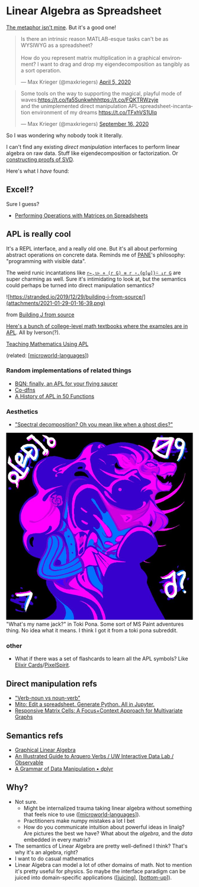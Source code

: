 # Linear Algebra as Spreadsheet

[The metaphor isn't mine](https://betterexplained.com/articles/linear-algebra-guide/). But it's a good one!

<blockquote class="twitter-tweet"><p lang="en" dir="ltr">Is there an intrinsic reason MATLAB-esque tasks can&#39;t be as WYSIWYG as a spreadsheet?<br><br>How do you represent matrix multiplication in a graphical environment? I want to drag and drop my eigendecomposition as tangibly as a sort operation.</p>&mdash; Max Krieger (@maxkriegers) <a href="https://twitter.com/maxkriegers/status/1246619921896873985?ref_src=twsrc%5Etfw">April 5, 2020</a></blockquote> <script async src="https://platform.twitter.com/widgets.js" charset="utf-8"></script>

<blockquote class="twitter-tweet"><p lang="en" dir="ltr">Some tools on the way to supporting the magical, playful mode of waves:<a href="https://t.co/fa5Sunkwhh">https://t.co/fa5Sunkwhh</a><a href="https://t.co/FQKTRWzyje">https://t.co/FQKTRWzyje</a><br>and the unimplemented direct manipulation APL-spreadsheet-incantation environment of my dreams <a href="https://t.co/TFxhVS1UIq">https://t.co/TFxhVS1UIq</a></p>&mdash; Max Krieger (@maxkriegers) <a href="https://twitter.com/maxkriegers/status/1306129848038027265?ref_src=twsrc%5Etfw">September 16, 2020</a></blockquote> <script async src="https://platform.twitter.com/widgets.js" charset="utf-8"></script>

So I was wondering why nobody took it literally.

I can't find any existing _direct manipulation_ interfaces to perform linear algebra on raw data. Stuff like eigendecomposition or factorization. Or [constructing proofs of SVD](http://cognitivemedium.com/emm/emm.html).

Here's what I _have_ found:

## Excel!?

Sure I guess?

- [Performing Operations with Matrices on Spreadsheets](https://www.jstor.org/stable/27970545?seq=1)

## APL is really cool

It's a REPL interface, and a really old one. But it's all about performing abstract operations on concrete data. Reminds me of [PANE](http://joshuahhh.com/projects/pane/)'s philosophy: "programming with visible data".

The weird runic incantations like [`r←,⍳⊢ ⋄ (r G) ≡ r ∘.{⍺[⍵]}⍨ ↓r G`](https://www.jsoftware.com/papers/50/50_12.htm) are super charming as well. Sure it's intimidating to look at, but the semantics could perhaps be turned into direct manipulation semantics?

![https://stranded.io/2019/12/29/building-j-from-source/](attachments/2021-01-29-01-16-39.png)

from [Building J from source](https://stranded.io/2019/12/29/building-j-from-source/)

[Here's a bunch of college-level math textbooks where the examples are in APL](https://www.jsoftware.com/books/pdf/). All by Iverson(?).

[Teaching Mathematics Using APL](https://www.tandfonline.com/doi/abs/10.1080/07468342.1986.11972980)

(related: [[microworld-languages]])

### Random implementations of related things

- [BQN: finally, an APL for your flying saucer](https://mlochbaum.github.io/BQN/)
- [Co-dfns](https://github.com/Co-dfns/Co-dfns)
- [A History of APL in 50 Functions](https://www.jsoftware.com/papers/50/)

### Aesthetics

- ["Spectral decomposition? Oh you mean like when a ghost dies?"](https://twitter.com/likethebuilder/status/1326583332306554880?s=19)

![](attachments/2021-01-29-01-21-47.png)
"What's my name jack?" in Toki Pona. Some sort of MS Paint adventures thing. No idea what it means. I think I got it from a toki pona subreddit.

### other

- What if there was a set of flashcards to learn all the APL symbols? Like [Elixir Cards](https://elixircards.co.uk/)/[PixelSpirit](https://patriciogonzalezvivo.github.io/PixelSpiritDeck/).

## Direct manipulation refs

- ["Verb-noun vs noun-verb"](https://mobile.twitter.com/tophtucker/status/1278184444428529665?s=19)
- [Mito: Edit a spreadsheet. Generate Python. All in Jupyter.](https://trymito.io/)
- [Responsive Matrix Cells: A Focus+Context Approach for Multivariate Graphs](https://imld.de/en/research/research-projects/responsive-matrix-cells/)

## Semantics refs

- [Graphical Linear Algebra](https://graphicallinearalgebra.net/)
- [An Illustrated Guide to Arquero Verbs / UW Interactive Data Lab / Observable](https://observablehq.com/@uwdata/an-illustrated-guide-to-arquero-verbs)
- [A Grammar of Data Manipulation • dplyr](https://dplyr.tidyverse.org/)

[//begin]: # "Autogenerated link references for markdown compatibility"
[microworld-languages]: microworld-languages.md "Domain-Learning with Computational Microworlds"
[juicing]: juicing.md "On Juicing"
[bottom-up]: bottom-up.md "Bottom Up Design"
[//end]: # "Autogenerated link references"

## Why?

- Not sure.
  - Might be internalized trauma taking linear algebra without something that feels nice to use ([[microworld-languages]]).
  - Practitioners make numpy mistakes a lot I bet
  - How do you communicate intuition about powerful ideas in linalg? Are pictures the best we have? What about the _algebra_, and the _data_ embedded in every matrix?
- The semantics of Linear Algebra are pretty well-defined I think? That's why it's an algebra, right?
- I want to do casual mathematics
- Linear Algebra can model a lot of other domains of math. Not to mention it's pretty useful for physics. So maybe the interface paradigm can be juiced into domain-specific applications ([[juicing]], [[bottom-up]]).

